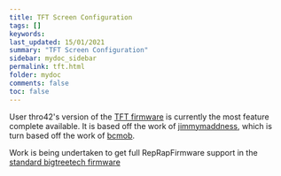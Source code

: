 ```yaml
---
title: TFT Screen Configuration
tags: []
keywords: 
last_updated: 15/01/2021
summary: "TFT Screen Configuration"
sidebar: mydoc_sidebar
permalink: tft.html
folder: mydoc
comments: false
toc: false
---
```


User thro42's version of the [TFT firmware](https://github.com/Thro42/BTT-SOVOL-TouchScreenFirmware-Duet) is currently the most feature complete available. It is based off the work of [jimmymaddness](https://github.com/JimmymaDdness/Mks-TouchScreenFirmware-Duet), which is turn based off the work of [bcmob](https://github.com/bcmob/BIGTREETECH-TouchScreenFirmware).  

Work is being undertaken to get full RepRapFirmware support in the [standard bigtreetech firmware](https://github.com/bigtreetech/BIGTREETECH-TouchScreenFirmware)